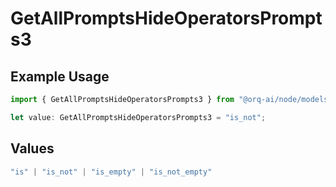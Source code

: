 # GetAllPromptsHideOperatorsPrompts3

## Example Usage

```typescript
import { GetAllPromptsHideOperatorsPrompts3 } from "@orq-ai/node/models/operations";

let value: GetAllPromptsHideOperatorsPrompts3 = "is_not";
```

## Values

```typescript
"is" | "is_not" | "is_empty" | "is_not_empty"
```